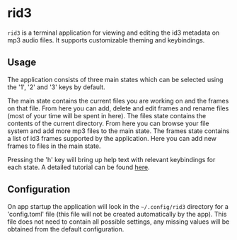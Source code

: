 # rid3
`rid3` is a terminal application for viewing and editing the id3 metadata on mp3 audio files. It supports customizable theming and keybindings.

## Usage
The application consists of three main states which can be selected using the '1', '2' and '3' keys by default.

The main state contains the current files you are working on and the frames on that file. From here you can add, delete and edit frames and rename files (most of your time will be spent in here).
The files state contains the contents of the current directory. From here you can browse your file system and add more mp3 files to the main state.
The frames state contains a list of id3 frames supported by the application. Here you can add new frames to files in the main state.

Pressing the 'h' key will bring up help text with relevant keybindings for each state. A detailed tutorial can be found [here](./docs/tutorial.md).

## Configuration
On app startup the application will look in the `~/.config/rid3` directory for a 'config.toml' file (this file will not be created automatically by the app). This file does not need to contain all possible settings, any missing values will be obtained from the default configuration.
